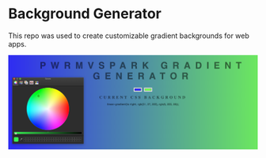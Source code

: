 # Background Generator

This repo was used to create customizable gradient backgrounds for web apps. 

![screenshot](./display.png)
